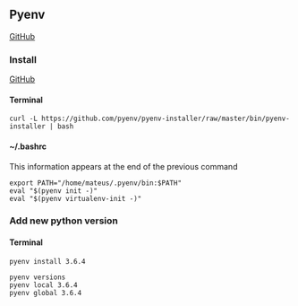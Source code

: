 ## Pyenv
[GitHub](https://github.com/pyenv/pyenv)

### Install
[GitHub](https://github.com/pyenv/pyenv-installer)
#### Terminal
```
curl -L https://github.com/pyenv/pyenv-installer/raw/master/bin/pyenv-installer | bash
```

#### ~/.bashrc
This information appears at the end of the previous command
```
export PATH="/home/mateus/.pyenv/bin:$PATH"
eval "$(pyenv init -)"
eval "$(pyenv virtualenv-init -)"
```

### Add new python version
#### Terminal
```
pyenv install 3.6.4

pyenv versions
pyenv local 3.6.4
pyenv global 3.6.4
```

